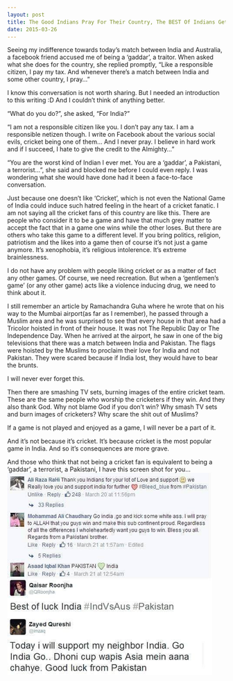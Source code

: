 ```yaml
---
layout: post
title: The Good Indians Pray For Their Country, The BEST Of Indians Get Violent, And I Am An Anti National
date: 2015-03-26
---
```

Seeing my indifference towards today’s match between India and Australia, a facebook friend accused me of being a ‘gaddar’, a traitor. When asked what she does for the country, she replied promptly, “Like a responsible citizen, I pay my tax. And whenever there’s a match between India and some other country, I pray…”

I know this conversation is not worth sharing. But I needed an introduction to this writing :D And I couldn’t think of anything better.

“What do you do?”, she asked, “For India?”

“I am not a responsible citizen like you. I don’t pay any tax. I am a responsible netizen though. I write on Facebook about the various social evils, cricket being one of them… And I never pray. I believe in hard work and if I succeed, I hate to give the credit to the Almighty…”

“You are the worst kind of Indian I ever met. You are a ‘gaddar’, a Pakistani, a terrorist…”, she said and blocked me before I could even reply. I was wondering what she would have done had it been a face-to-face conversation.

Just because one doesn’t like ‘Cricket’, which is not even the National Game of India could induce such hatred feeling in the heart of a cricket fanatic. I am not saying all the cricket fans of this country are like this. There are people who consider it to be a game and have that much grey matter to accept the fact that in a game one wins while the other loses. But there are others who take this game to a different level. If you bring politics, religion, patriotism and the likes into a game then of course it’s not just a game anymore. It’s xenophobia, it’s religious intolerence. It’s extreme brainlessness.

I do not have any problem with people liking cricket or as a matter of fact any other games. Of course, we need recreation. But when a ‘gentlemen’s game’ (or any other game) acts like a violence inducing drug, we need to think about it.

I still remember an article by Ramachandra Guha where he wrote that on his way to the Mumbai airport(as far as I remember), he passed through a Muslim area and he was surprised to see that every house in that area had a Tricolor hoisted in front of their house. It was not The Republic Day or The Independence Day. When he arrived at the airport, he saw in one of the big televisions that there was a match between India and Pakistan. The flags were hoisted by the Muslims to proclaim their love for India and not Pakistan. They were scared because if India lost, they would have to bear the brunts.

I will never ever forget this.

Then there are smashing TV sets, burning images of the entire cricket team. These are the same people who worship the cricketers if they win. And they also thank God. Why not blame God if you don’t win? Why smash TV sets and burn images of cricketers? Why scare the shit out of Muslims?

If a game is not played and enjoyed as a game, I will never be a part of it.

And it’s not because it’s cricket. It’s because cricket is the most popular game in India. And so it’s consequences are more grave.

And those who think that not being a cricket fan is equivalent to being a ‘gaddar’, a terrorist, a Pakistani, I have this screen shot for you…
![I Am An Anti National](https://raw.githubusercontent.com/argumentativeyouth/pblog/master/assets/img/i-am-an-anti-national.jpg)
